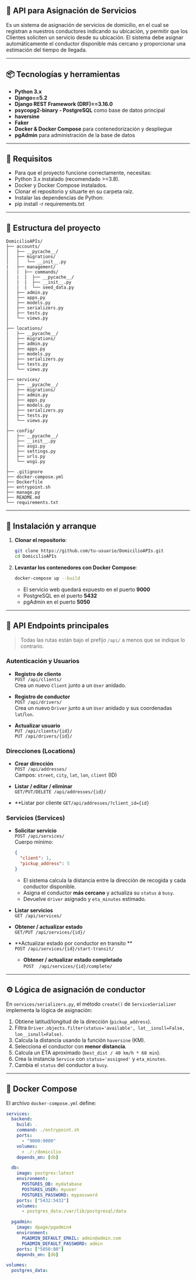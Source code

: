 ## 🎯 API para Asignación de Servicios

Es un sistema de asignación de servicios de domicilio, en el cual se registran a nuestros conductores indicando su ubicación, y permitir que los Clientes soliciten un servicio desde su ubicación. El sistema debe asignar automáticamente el conductor disponible más cercano y proporcionar una estimación del tiempo de llegada. 

---

## 📦 Tecnologías y herramientas

- **Python 3.x**
- **Django==5.2**
- **Django REST Framework (DRF)==3.16.0**
- **psycopg2-binary - PostgreSQL** como base de datos principal
- **haversine**
- **Faker**
- **Docker & Docker Compose** para contenedorización y despliegue
- **pgAdmin** para administración de la base de datos

---

## 📝 Requisitos

- Para que el proyecto funcione correctamente, necesitas:
- Python 3.x instalado (recomendado >=3.8).
- Docker y Docker Compose instalados.
- Clonar el repositorio y situarte en su carpeta raíz.
- Instalar las dependencias de Python:
- pip install -r requirements.txt

---

## 📁 Estructura del proyecto

```
DomicilioAPIs/                    
├── accounts/                     
│   ├── __pycache__/
│   ├── migrations/
│   │   └── __init__.py
|   ├── management/
|   |  ├── commands/                     
│   |  |  ├── __pycache__/
│   |  |  ├── __init__.py
│   |  |  └── seed_data.py
│   ├── admin.py
│   ├── apps.py
│   ├── models.py
│   ├── serializers.py
│   ├── tests.py
│   └── views.py
│
├── locations/                   
│   ├── __pycache__/
│   ├── migrations/
│   ├── admin.py
│   ├── apps.py
│   ├── models.py
│   ├── serializers.py
│   ├── tests.py
│   └── views.py
│
├── services/                     
│   ├── __pycache__/
│   ├── migrations/
│   ├── admin.py
│   ├── apps.py
│   ├── models.py
│   ├── serializers.py
│   ├── tests.py
│   └── views.py
│
├── config/                     
│   ├── __pycache__/
│   ├── __init__.py
│   ├── asgi.py
│   ├── settings.py
│   ├── urls.py
│   └── wsgi.py
│
├── .gitignore
├── docker-compose.yml
├── Dockerfile
├── entrypoint.sh
├── manage.py
├── README.md
└── requirements.txt

```

---

## 🚀 Instalación y arranque

1. **Clonar el repositorio**:

   ```bash
   git clone https://github.com/tu-usuario/DomicilioAPIs.git
   cd DomicilioAPIs
   ```

2. **Levantar los contenedores con Docker Compose**:

   ```bash
   docker-compose up --build
   ```

   - El servicio web quedará expuesto en el puerto **9000**
   - PostgreSQL en el puerto **5432**
   - pgAdmin en el puerto **5050**

---

## 🔧 API Endpoints principales

> Todas las rutas están bajo el prefijo `/api/` a menos que se indique lo contrario.

### Autenticación y Usuarios

- **Registro de cliente**\
  `POST /api/clients/`\
  Crea un nuevo `Client` junto a un `User` anidado.

- **Registro de conductor**\
  `POST /api/drivers/`\
  Crea un nuevo `Driver` junto a un `User` anidado y sus coordenadas `lat`/`lon`.

- **Actualizar usuario**\
  `PUT /api/clients/{id}/`\
  `PUT /api/drivers/{id}/`

### Direcciones (Locations)

- **Crear dirección**\
  `POST /api/addresses/`\
  Campos: `street`, `city`, `lat`, `lon`, `client` (ID)

- **Listar / editar / eliminar**\
  `GET/PUT/DELETE /api/addresses/{id}/`
  
- **Listar por cliente
  `GET/api/addresses/?client_id={id}`


### Servicios (Services)

- **Solicitar servicio**\
  `POST /api/services/`\
  Cuerpo mínimo:

  ```json
  {
    "client": 1,
    "pickup_address": 5
  }
  ```

  - El sistema calcula la distancia entre la dirección de recogida y cada conductor disponible.
  - Asigna el conductor **más cercano** y actualiza su `status` a `busy`.
  - Devuelve `driver` asignado y `eta_minutes` estimado.

- **Listar servicios**\
  `GET /api/services/`

- **Obtener / actualizar estado**\
  `GET/PUT /api/services/{id}/`
  
- **Actualizar estado por conductor en transito **\
  `POST /api/services/{id}/start-transit/`
  
  - **Obtener / actualizar estado completado**\
  `POST  /api/services/{id}/complete/`

---

## ⚙️ Lógica de asignación de conductor

En `services/serializers.py`, el método `create()` de `ServiceSerializer` implementa la lógica de asignación:

1. Obtiene latitud/longitud de la dirección (`pickup_address`).
2. Filtra `Driver.objects.filter(status='available', lat__isnull=False, lon__isnull=False)`.
3. Calcula la distancia usando la función `haversine` (KM).
4. Selecciona el conductor con **menor distancia**.
5. Calcula un ETA aproximado (`best_dist / 40 km/h * 60 min`).
6. Crea la instancia `Service` con `status='assigned'` y `eta_minutes`.
7. Cambia el `status` del conductor a `busy`.

---

## 🐳 Docker Compose

El archivo `docker-compose.yml` define:

```yaml
services:
  backend:
    build: .
    command: ./entrypoint.sh
    ports:
      - "9000:9000"
    volumes:
      - ./:/domicilio
    depends_on: [db]

  db:
    image: postgres:latest
    environment:
      POSTGRES_DB: mydatabase
      POSTGRES_USER: myuser
      POSTGRES_PASSWORD: mypassword
    ports: ["5432:5432"]
    volumes:
      - postgres_data:/var/lib/postgresql/data

  pgadmin:
    image: dpage/pgadmin4
    environment:
      PGADMIN_DEFAULT_EMAIL: admin@admin.com
      PGADMIN_DEFAULT_PASSWORD: admin
    ports: ["5050:80"]
    depends_on: [db]

volumes:
  postgres_data:
```
